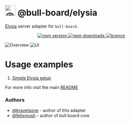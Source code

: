 # <img alt="@bull-board" src="https://raw.githubusercontent.com/felixmosh/bull-board/master/packages/ui/src/static/images/logo.svg" width="35px" /> @bull-board/elysia

[Elysia](https://github.com/elysiajs/elysia) server adapter for `bull-board`.

<p align="center">
  <a href="https://www.npmjs.com/package/@bull-board/elysia">
    <img alt="npm version" src="https://img.shields.io/npm/v/@bull-board/elysia">
  </a>
  <a href="https://www.npmjs.com/package/bull-board">
    <img alt="npm downloads" src="https://img.shields.io/npm/dw/bull-board">
  </a>
  <a href="https://github.com/vcapretz/bull-board/blob/master/LICENSE">
    <img alt="licence" src="https://img.shields.io/github/license/felixmosh/bull-board">
  </a>
<p>

![Overview](https://raw.githubusercontent.com/felixmosh/bull-board/master/screenshots/overview.png)
![UI](https://raw.githubusercontent.com/felixmosh/bull-board/master/screenshots/dashboard.png)

# Usage examples

1. [Simple Elysia setup](https://github.com/felixmosh/bull-board/tree/master/examples/with-elysia)

For more info visit the main [README](https://github.com/felixmosh/bull-board#readme)

### Authors

- [@kravetsone](https://github.com/kravetsone) - author of this adapter
- [@felixmosh](https://github.com/felixmosh) - author of bull board core
